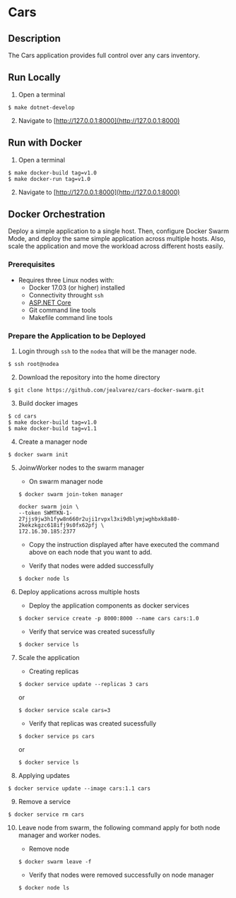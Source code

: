# **Cars**

## **Description**

The Cars application provides full control over any cars inventory.

## **Run Locally**

1. Open a terminal
```ssh
$ make dotnet-develop
```

2. Navigate to [http://127.0.0.1:8000](http://127.0.0.1:8000)

## **Run with Docker**

1. Open a terminal
```ssh
$ make docker-build tag=v1.0
$ make docker-run tag=v1.0
```

2. Navigate to [http://127.0.0.1:8000](http://127.0.0.1:8000)

## **Docker Orchestration**

Deploy a simple application to a single host. Then, configure Docker Swarm Mode, and deploy the same simple application across multiple hosts. Also, scale the application and move the workload across different hosts easily.

### Prerequisites

* Requires three Linux nodes with:
    * Docker 17.03 (or higher) installed
    * Connectivity throught `ssh`
    * [ASP.NET Core](https://www.microsoft.com/net/core#linuxubuntu)
    * Git command line tools
    * Makefile command line tools


### Prepare the Application to be Deployed

1. Login through `ssh` to the `nodea` that will be the manager node.
```ssh
$ ssh root@nodea
```

2. Download the repository into the home directory
```ssh
$ git clone https://github.com/jealvarez/cars-docker-swarm.git
```

3. Build docker images
```ssh
$ cd cars
$ make docker-build tag=v1.0
$ make docker-build tag=v1.1
```

4. Create a manager node
```ssh
$ docker swarm init
```

5. JoinwWorker nodes to the swarm manager
    * On swarm manager node
    ```ssh
    $ docker swarm join-token manager

    docker swarm join \
    --token SWMTKN-1-27jjs9jw3h1fyw8n660r2uji1rvpxl3xi9dblymjwghbxk8a80-2kekzkgzc618ifj9s0fx62pfj \
    172.16.30.185:2377
    ```

    * Copy the instruction displayed after have executed the command above on each node that you want to add.

    * Verify that nodes were added successfully
    ```ssh
    $ docker node ls
    ```

6. Deploy applications across multiple hosts
    * Deploy the application components as docker services
    ```ssh
    $ docker service create -p 8000:8000 --name cars cars:1.0
    ```

    * Verify that service was created sucessfully
    ```ssh
    $ docker service ls
    ```
7. Scale the application
    * Creating replicas 
    ```ssh
    $ docker service update --replicas 3 cars
    ```

    or

    ```ssh
    $ docker service scale cars=3
    ```

    * Verify that replicas was created sucessfully
    ```ssh
    $ docker service ps cars
    ```

    or

    ```ssh
    $ docker service ls
    ```

8. Applying updates
```ssh
$ docker service update --image cars:1.1 cars
```

9. Remove a service
```ssh
$ docker service rm cars
```

10. Leave node from swarm, the following command apply for both node manager and worker nodes.
    * Remove node
    ```ssh
    $ docker swarm leave -f
    ```

    * Verify that nodes were removed successfully on node manager
    ```ssh
    $ docker node ls
    ```